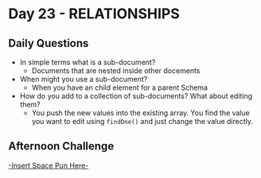 # Day 23 - RELATIONSHIPS

## Daily Questions

- In simple terms what is a sub-document?
  - Documents that are nested inside other docements
- When might you use a sub-document?
  - When you have an child element for a parent Schema
- How do you add to a collection of sub-documents? What about editing them?
  - You push the new values into the existing array. You find the value you want to edit using `findOne()` and just change the value directly.

## Afternoon Challenge
[-Insert Space Pun Here-](https://github.com/Jo-nathanWright/PLANets)